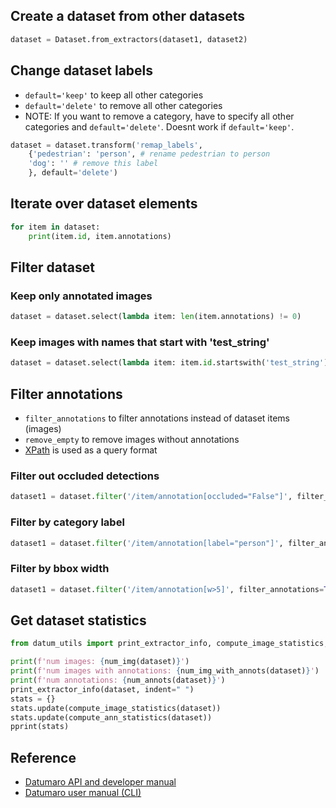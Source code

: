 ## Create a dataset from other datasets

```python
dataset = Dataset.from_extractors(dataset1, dataset2)
```

## Change dataset labels

- `default='keep'` to keep all other categories
- `default='delete'` to remove all other categories
- NOTE: If you want to remove a category, have to specify all other categories and `default='delete'`. Doesnt work if `default='keep'`.

```python
dataset = dataset.transform('remap_labels',
    {'pedestrian': 'person', # rename pedestrian to person
    'dog': '' # remove this label
    }, default='delete')
```

## Iterate over dataset elements

```python
for item in dataset:
    print(item.id, item.annotations)
```

## Filter dataset

### Keep only annotated images

```python
dataset = dataset.select(lambda item: len(item.annotations) != 0)
```

### Keep images with names that start with 'test_string'

```python
dataset = dataset.select(lambda item: item.id.startswith('test_string'))
```

## Filter annotations

- `filter_annotations` to filter annotations instead of dataset items (images)
- `remove_empty` to remove images without annotations
- [XPath](https://devhints.io/xpath) is used as a query format

### Filter out occluded detections

```python
dataset1 = dataset.filter('/item/annotation[occluded="False"]', filter_annotations=True)
```

### Filter by category label

```python
dataset1 = dataset.filter('/item/annotation[label="person"]', filter_annotations=True)
```

### Filter by bbox width

```python
dataset1 = dataset.filter('/item/annotation[w>5]', filter_annotations=True)
```

## Get dataset statistics

```python
from datum_utils import print_extractor_info, compute_image_statistics, compute_ann_statistics, num_img, num_img_with_annots, num_annots

print(f'num images: {num_img(dataset)}')
print(f'num images with annotations: {num_img_with_annots(dataset)}')
print(f'num annotations: {num_annots(dataset)}')
print_extractor_info(dataset, indent=" ")
stats = {}
stats.update(compute_image_statistics(dataset))
stats.update(compute_ann_statistics(dataset))
pprint(stats)
```

## Reference

- [Datumaro API and developer manual](https://github.com/openvinotoolkit/datumaro/blob/develop/docs/developer_guide.md)
- [Datumaro user manual (CLI)](https://github.com/openvinotoolkit/datumaro/blob/develop/docs/user_manual.md)
